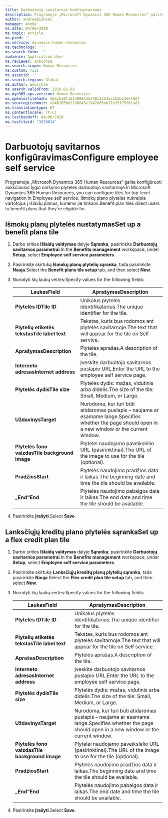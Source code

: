 ```yaml
---
title: Darbuotojų savitarnos konfigūravimas
description: Programoje „Microsoft Dynamics 365 Human Resources“ galite konfigūruoti aukščiausio lygio naršymo plyteles darbuotojo savitarnoje.
author: andreabichsel
manager: AnnBe
ms.date: 04/06/2020
ms.topic: article
ms.prod: ''
ms.service: dynamics-human-resources
ms.technology: ''
ms.search.form: ''
audience: Application User
ms.reviewer: anbichse
ms.search.scope: Human Resources
ms.custom: 7521
ms.assetid: ''
ms.search.region: Global
ms.author: anbichse
ms.search.validFrom: 2020-02-03
ms.dyn365.ops.version: Human Resources
ms.openlocfilehash: dbbcb10f1d14088435248c3354ac153b23e5f8d7
ms.sourcegitcommit: a9461650d11d6845e1942865ebf7e35f75f61ad3
ms.translationtype: HT
ms.contentlocale: lt-LT
ms.lasthandoff: 04/06/2020
ms.locfileid: "3229814"
---
```

# <a name="configure-employee-self-service"></a><span data-ttu-id="e58a8-103">Darbuotojų savitarnos konfigūravimas</span><span class="sxs-lookup"><span data-stu-id="e58a8-103">Configure employee self service</span></span>

<span data-ttu-id="e58a8-104">Programoje „Microsoft Dynamics 365 Human Resources“ galite konfigūruoti aukščiausio lygio naršymo plyteles darbuotojo savitarnoje.</span><span class="sxs-lookup"><span data-stu-id="e58a8-104">In Microsoft Dynamics 365 Human Resources, you can configure tiles for top-level navigation in Employee self service.</span></span> <span data-ttu-id="e58a8-105">Išmokų plano plytelės nukreipia vartotojus į išlaidų planus, kuriems jie tinkami.</span><span class="sxs-lookup"><span data-stu-id="e58a8-105">Benefit plan tiles direct users to benefit plans that they're eligible for.</span></span>

## <a name="set-up-a-benefit-plans-tile"></a><span data-ttu-id="e58a8-106">Išmokų planų plytelės nustatymas</span><span class="sxs-lookup"><span data-stu-id="e58a8-106">Set up a benefit plans tile</span></span>

1. <span data-ttu-id="e58a8-107">Darbo srities **Išlaidų valdymas** dalyje **Sąranka**, pasirinkite **Darbuotojų savitarnos parametrai**.</span><span class="sxs-lookup"><span data-stu-id="e58a8-107">In the **Benefits management** workspace, under **Setup**, select **Employee self service parameters**.</span></span>

2. <span data-ttu-id="e58a8-108">Pasirinkite skirtuką **Išmokų planų plytelių sąranka**, tada pasirinkite **Nauja**.</span><span class="sxs-lookup"><span data-stu-id="e58a8-108">Select the **Benefit plans tile setup** tab, and then select **New**.</span></span>

3. <span data-ttu-id="e58a8-109">Nurodyti šių laukų vertes:</span><span class="sxs-lookup"><span data-stu-id="e58a8-109">Specify values for the following fields:</span></span>

   | <span data-ttu-id="e58a8-110">Laukas</span><span class="sxs-lookup"><span data-stu-id="e58a8-110">Field</span></span> | <span data-ttu-id="e58a8-111">Aprašymas</span><span class="sxs-lookup"><span data-stu-id="e58a8-111">Description</span></span> |
   | --- | --- |
   | <span data-ttu-id="e58a8-112">**Plytelės ID**</span><span class="sxs-lookup"><span data-stu-id="e58a8-112">**Tile ID**</span></span> | <span data-ttu-id="e58a8-113">Unikalus plytelės identifikatorius.</span><span class="sxs-lookup"><span data-stu-id="e58a8-113">The unique identifier for the tile.</span></span> |
   | <span data-ttu-id="e58a8-114">**Plytelių etiketės tekstas**</span><span class="sxs-lookup"><span data-stu-id="e58a8-114">**Tile label text**</span></span> | <span data-ttu-id="e58a8-115">Tekstas, kuris bus rodomos ant plytelės savitarnoje.</span><span class="sxs-lookup"><span data-stu-id="e58a8-115">The text that will appear for the tile on Self-service.</span></span> |
   | <span data-ttu-id="e58a8-116">**Aprašymas**</span><span class="sxs-lookup"><span data-stu-id="e58a8-116">**Description**</span></span> | <span data-ttu-id="e58a8-117">Plytelės aprašas.</span><span class="sxs-lookup"><span data-stu-id="e58a8-117">A description of the tile.</span></span> |
   | <span data-ttu-id="e58a8-118">**Interneto adresas**</span><span class="sxs-lookup"><span data-stu-id="e58a8-118">**Internet address**</span></span> | <span data-ttu-id="e58a8-119">Įveskite darbuotojo savitarnos puslapio URL.</span><span class="sxs-lookup"><span data-stu-id="e58a8-119">Enter the URL to the employee self service page.</span></span> |
   | <span data-ttu-id="e58a8-120">**Plytelės dydis**</span><span class="sxs-lookup"><span data-stu-id="e58a8-120">**Tile size**</span></span> | <span data-ttu-id="e58a8-121">Plytelės dydis: mažas, vidutinis arba didelis.</span><span class="sxs-lookup"><span data-stu-id="e58a8-121">The size of the tile: Small, Medium, or Large.</span></span> |
   | <span data-ttu-id="e58a8-122">**Uždavinys**</span><span class="sxs-lookup"><span data-stu-id="e58a8-122">**Target**</span></span> | <span data-ttu-id="e58a8-123">Nurodoma, kur turi būti atidaromas puslapis – naujame ar esamame lange.</span><span class="sxs-lookup"><span data-stu-id="e58a8-123">Specifies whether the page should open in a new window or the current window.</span></span> |
   | <span data-ttu-id="e58a8-124">**Plytelės fono vaizdas**</span><span class="sxs-lookup"><span data-stu-id="e58a8-124">**Tile background image**</span></span> | <span data-ttu-id="e58a8-125">Plytelei naudojamo paveikslėlio URL (pasirinktinai).</span><span class="sxs-lookup"><span data-stu-id="e58a8-125">The URL of the image to use for the tile (optional).</span></span> |
   | <span data-ttu-id="e58a8-126">**Pradžios**</span><span class="sxs-lookup"><span data-stu-id="e58a8-126">**Start**</span></span> | <span data-ttu-id="e58a8-127">Plytelės naudojimo pradžios data ir laikas.</span><span class="sxs-lookup"><span data-stu-id="e58a8-127">The beginning date and time the tile should be available.</span></span> |
   | <span data-ttu-id="e58a8-128">**„End“**</span><span class="sxs-lookup"><span data-stu-id="e58a8-128">**End**</span></span> | <span data-ttu-id="e58a8-129">Plytelės naudojimo pabaigos data ir laikas.</span><span class="sxs-lookup"><span data-stu-id="e58a8-129">The end date and time the tile should be available.</span></span> |

4. <span data-ttu-id="e58a8-130">Pasirinkite **Įrašyti**.</span><span class="sxs-lookup"><span data-stu-id="e58a8-130">Select **Save**.</span></span>

## <a name="set-up-a-flex-credit-plan-tile"></a><span data-ttu-id="e58a8-131">Lanksčiųjų kreditų plano plytelės sąranka</span><span class="sxs-lookup"><span data-stu-id="e58a8-131">Set up a flex credit plan tile</span></span>

1. <span data-ttu-id="e58a8-132">Darbo srities **Išlaidų valdymas** dalyje **Sąranka**, pasirinkite **Darbuotojų savitarnos parametrai**.</span><span class="sxs-lookup"><span data-stu-id="e58a8-132">In the **Benefits management** workspace, under **Setup**, select **Employee self service parameters**.</span></span>

2. <span data-ttu-id="e58a8-133">Pasirinkite skirtuką **Lanksčiųjų kreditų planų plytelių sąranka**, tada pasirinkite **Nauja**.</span><span class="sxs-lookup"><span data-stu-id="e58a8-133">Select the **Flex credit plan tile setup** tab, and then select **New**.</span></span>

3. <span data-ttu-id="e58a8-134">Nurodyti šių laukų vertes:</span><span class="sxs-lookup"><span data-stu-id="e58a8-134">Specify values for the following fields:</span></span>

   | <span data-ttu-id="e58a8-135">Laukas</span><span class="sxs-lookup"><span data-stu-id="e58a8-135">Field</span></span> | <span data-ttu-id="e58a8-136">Aprašymas</span><span class="sxs-lookup"><span data-stu-id="e58a8-136">Description</span></span> |
   | --- | --- |
   | <span data-ttu-id="e58a8-137">**Plytelės ID**</span><span class="sxs-lookup"><span data-stu-id="e58a8-137">**Tile ID**</span></span> | <span data-ttu-id="e58a8-138">Unikalus plytelės identifikatorius.</span><span class="sxs-lookup"><span data-stu-id="e58a8-138">The unique identifier for the tile.</span></span> |
   | <span data-ttu-id="e58a8-139">**Plytelių etiketės tekstas**</span><span class="sxs-lookup"><span data-stu-id="e58a8-139">**Tile label text**</span></span> | <span data-ttu-id="e58a8-140">Tekstas, kuris bus rodomos ant plytelės savitarnoje.</span><span class="sxs-lookup"><span data-stu-id="e58a8-140">The text that will appear for the tile on Self service.</span></span> |
   | <span data-ttu-id="e58a8-141">**Aprašas**</span><span class="sxs-lookup"><span data-stu-id="e58a8-141">**Description**</span></span> | <span data-ttu-id="e58a8-142">Plytelės aprašas.</span><span class="sxs-lookup"><span data-stu-id="e58a8-142">A description of the tile.</span></span> |
   | <span data-ttu-id="e58a8-143">**Interneto adresas**</span><span class="sxs-lookup"><span data-stu-id="e58a8-143">**Internet address**</span></span> | <span data-ttu-id="e58a8-144">Įveskite darbuotojo savitarnos puslapio URL.</span><span class="sxs-lookup"><span data-stu-id="e58a8-144">Enter the URL to the employee self service page.</span></span> |
   | <span data-ttu-id="e58a8-145">**Plytelės dydis**</span><span class="sxs-lookup"><span data-stu-id="e58a8-145">**Tile size**</span></span> | <span data-ttu-id="e58a8-146">Plytelės dydis: mažas, vidutinis arba didelis.</span><span class="sxs-lookup"><span data-stu-id="e58a8-146">The size of the tile: Small, Medium, or Large.</span></span> |
   | <span data-ttu-id="e58a8-147">**Uždavinys**</span><span class="sxs-lookup"><span data-stu-id="e58a8-147">**Target**</span></span> | <span data-ttu-id="e58a8-148">Nurodoma, kur turi būti atidaromas puslapis – naujame ar esamame lange.</span><span class="sxs-lookup"><span data-stu-id="e58a8-148">Specifies whether the page should open in a new window or the current window.</span></span> |
   | <span data-ttu-id="e58a8-149">**Plytelės fono vaizdas**</span><span class="sxs-lookup"><span data-stu-id="e58a8-149">**Tile background image**</span></span> | <span data-ttu-id="e58a8-150">Plytelei naudojamo paveikslėlio URL (pasirinktinai).</span><span class="sxs-lookup"><span data-stu-id="e58a8-150">The URL of the image to use for the tile (optional).</span></span> |
   | <span data-ttu-id="e58a8-151">**Pradžios**</span><span class="sxs-lookup"><span data-stu-id="e58a8-151">**Start**</span></span> | <span data-ttu-id="e58a8-152">Plytelės naudojimo pradžios data ir laikas.</span><span class="sxs-lookup"><span data-stu-id="e58a8-152">The beginning date and time the tile should be available.</span></span> |
   | <span data-ttu-id="e58a8-153">**„End“**</span><span class="sxs-lookup"><span data-stu-id="e58a8-153">**End**</span></span> | <span data-ttu-id="e58a8-154">Plytelės naudojimo pabaigos data ir laikas.</span><span class="sxs-lookup"><span data-stu-id="e58a8-154">The end date and time the tile should be available.</span></span> |

4. <span data-ttu-id="e58a8-155">Pasirinkite **Įrašyti**.</span><span class="sxs-lookup"><span data-stu-id="e58a8-155">Select **Save**.</span></span>

